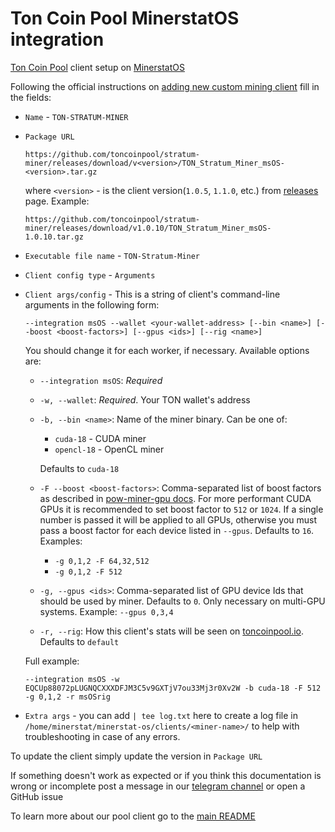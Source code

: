 # Ton Coin Pool MinerstatOS integration

[Ton Coin Pool](https://toncoinpool.io) client setup on [MinerstatOS](https://minerstat.com/software/mining-os)

Following the official instructions on [adding new custom mining client](https://minerstat.com/help/how-to-add-a-custom-mining-client#2-add-new-custom-mining-client)
fill in the fields:

-   `Name` - `TON-STRATUM-MINER`
-   `Package URL`

    ```
    https://github.com/toncoinpool/stratum-miner/releases/download/v<version>/TON_Stratum_Miner_msOS-<version>.tar.gz
    ```

    where `<version>` - is the client version(`1.0.5`, `1.1.0`, etc.) from [releases](https://github.com/toncoinpool/stratum-miner/releases)
    page. Example:

    ```
    https://github.com/toncoinpool/stratum-miner/releases/download/v1.0.10/TON_Stratum_Miner_msOS-1.0.10.tar.gz
    ```

-   `Executable file name` - `TON-Stratum-Miner`
-   `Client config type` - `Arguments`
-   `Client args/config` - This is a string of client's command-line arguments in the following form:

    `--integration msOS --wallet <your-wallet-address> [--bin <name>] [--boost <boost-factors>] [--gpus <ids>] [--rig <name>]`

    You should change it for each worker, if necessary. Available options are:

    -   `--integration msOS`: _Required_
    -   `-w, --wallet`: _Required_. Your TON wallet's address
    -   `-b, --bin <name>`: Name of the miner binary. Can be one of:

        -   `cuda-18` - CUDA miner
        -   `opencl-18` - OpenCL miner

        Defaults to `cuda-18`

    -   `-F --boost <boost-factors>`: Comma-separated list of boost factors as described in
        [pow-miner-gpu docs](https://github.com/tontechio/pow-miner-gpu/blob/main/crypto/util/pow-miner-howto.md).
        For more performant CUDA GPUs it is recommended to set boost factor to `512` or `1024`. If a single number is
        passed it will be applied to all GPUs, otherwise you must pass a boost factor for each device listed in
        `--gpus`. Defaults to `16`. Examples:
        -   `-g 0,1,2 -F 64,32,512`
        -   `-g 0,1,2 -F 512`
    -   `-g, --gpus <ids>`: Comma-separated list of GPU device Ids that should be used by miner. Defaults to `0`. Only
        necessary on multi-GPU systems. Example: `--gpus 0,3,4`
    -   `-r, --rig`: How this client's stats will be seen on [toncoinpool.io](https://toncoinpool.io).
        Defaults to `default`

    Full example:

    `--integration msOS -w EQCUp88072pLUGNQCXXXDFJM3C5v9GXTjV7ou33Mj3r0Xv2W -b cuda-18 -F 512 -g 0,1,2 -r msOSrig`

-   `Extra args` - you can add `| tee log.txt` here to create a log file in `/home/minerstat/minerstat-os/clients/<miner-name>/`
    to help with troubleshooting in case of any errors.

To update the client simply update the version in `Package URL`

If something doesn't work as expected or if you think this documentation is wrong or incomplete post a message in our
[telegram channel](https://t.me/toncoinpool) or open a GitHub issue

To learn more about our pool client go to the [main README](../../README.md)
